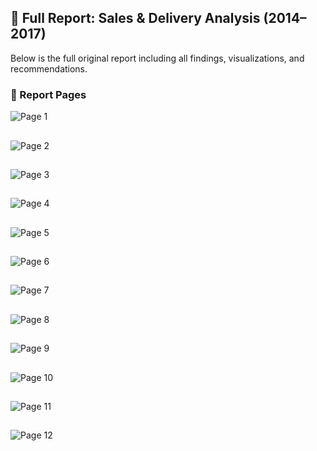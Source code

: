 ## 📘 Full Report: Sales & Delivery Analysis (2014–2017)

Below is the full original report including all findings, visualizations, and recommendations.

### 📄 Report Pages

![Page 1](images/report/page_1.png)  
##

![Page 2](images/report/page_2.png)  
##

![Page 3](images/report/page_3.png)  
##

![Page 4](images/report/page_4.png)  
##

![Page 5](images/report/page_5.png)  
##

![Page 6](images/report/page_6.png)  
##

![Page 7](images/report/page_7.png)  
##

![Page 8](images/report/page_8.png)  
##

![Page 9](images/report/page_9.png)  
##

![Page 10](images/report/page_10.png)  
##

![Page 11](images/report/page_11.png)  
##

![Page 12](images/report/page_12.png)  
